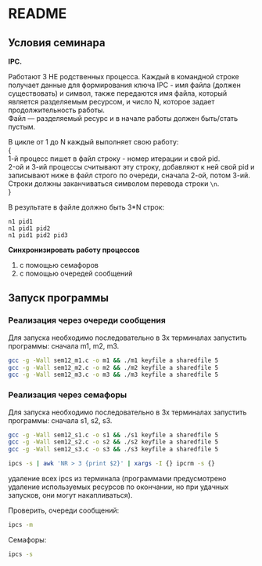 # README

## Условия семинара

**IPC.**

Работают 3 НЕ родственных процесса. Каждый в командной строке получает данные для формирования ключа IPC - имя файла (должен существовать) и символ, также передаются имя файла, который является разделяемым ресурсом, и число N, которое задает продолжительность работы.  
Файл — разделяемый ресурс и в начале работы должен быть/стать пустым.

В цикле от 1 до N каждый выполняет свою работу:  
{  
1-й процесс пишет в файл строку - номер итерации и свой pid.  
2-ой и 3-ий процессы считывают эту строку, добавляют к ней свой pid и записывают ниже в файл строго по очереди, сначала 2-ой, потом 3-ий.  
Строки должны заканчиваться символом перевода строки `\n`.  
}

В результате в файле должно быть 3*N строк:  
```
n1 pid1  
n1 pid1 pid2  
n1 pid1 pid2 pid3  
```

**Синхронизировать работу процессов**  
1) с помощью семафоров  
2) с помощью очередей сообщений  

## Запуск программы

### Реализация через очереди сообщения
Для запуска необходимо последовательно в 3х терминалах запустить программы: сначала m1, m2, m3.

``` bash
gcc -g -Wall sem12_m1.c -o m1 && ./m1 keyfile a sharedfile 5
gcc -g -Wall sem12_m2.c -o m2 && ./m2 keyfile a sharedfile 5
gcc -g -Wall sem12_m3.c -o m3 && ./m3 keyfile a sharedfile 5
```

### Реализация через семафоры

Для запуска необходимо последовательно в 3х терминалах запустить программы: сначала s1, s2, s3.

``` bash
gcc -g -Wall sem12_s1.c -o s1 && ./s1 keyfile a sharedfile 5
gcc -g -Wall sem12_s2.c -o s2 && ./s2 keyfile a sharedfile 5
gcc -g -Wall sem12_s3.c -o s3 && ./s3 keyfile a sharedfile 5
```

``` bash
ipcs -s | awk 'NR > 3 {print $2}' | xargs -I {} ipcrm -s {}
```
удаление всех ipcs из терминала (программами предусмотрено удаление используемых ресурсов по окончании, но при удачных запусков, они могут накапливаться).

Проверить, очереди сообщений:

``` bash
ipcs -m
```
Семафоры:
``` bash
ipcs -s
```

